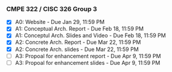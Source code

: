 ### CMPE 322 / CISC 326 Group 3
- [x] A0: Website - Due Jan 29, 11:59 PM
- [x] A1: Conceptual Arch. Report - Due Feb 18, 11:59 PM
- [x] A1: Conceptul Arch. Slides and Video - Due Feb 18, 11:59 PM
- [x] A2: Concrete Arch. Report - Due Mar 22, 11:59 PM
- [x] A2: Concrete Arch. slides - Due Mar 22, 11:59 PM
- [ ] A3: Propoal for enhancement report - Due Apr 9, 11:59 PM
- [ ] A3: Propoal for enhancement slides - Due Apr 9, 11:59 PM
